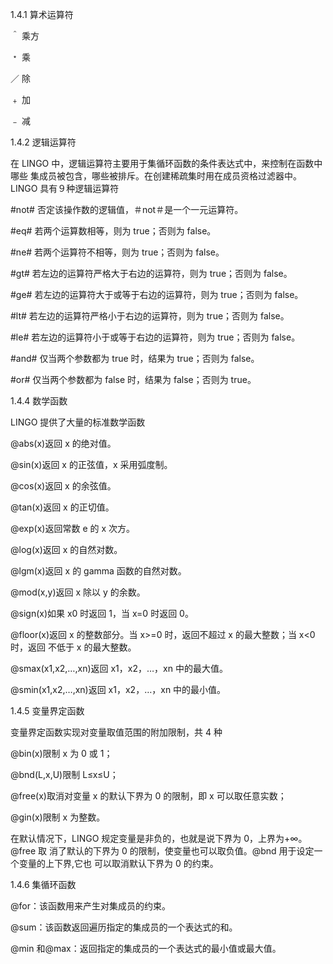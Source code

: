 1.4.1 算术运算符

＾ 乘方

﹡ 乘

／ 除

﹢ 加

﹣ 减

1.4.2 逻辑运算符

在 LINGO 中，逻辑运算符主要用于集循环函数的条件表达式中，来控制在函数中哪些 集成员被包含，哪些被排斥。在创建稀疏集时用在成员资格过滤器中。 LINGO 具有９种逻辑运算符

#not# 否定该操作数的逻辑值，＃not＃是一个一元运算符。

#eq# 若两个运算数相等，则为 true；否则为 false。

#ne# 若两个运算符不相等，则为 true；否则为 false。

#gt# 若左边的运算符严格大于右边的运算符，则为 true；否则为 false。

#ge# 若左边的运算符大于或等于右边的运算符，则为 true；否则为 false。

#lt# 若左边的运算符严格小于右边的运算符，则为 true；否则为 false。

#le# 若左边的运算符小于或等于右边的运算符，则为 true；否则为 false。

#and# 仅当两个参数都为 true 时，结果为 true；否则为 false。

#or# 仅当两个参数都为 false 时，结果为 false；否则为 true。

1.4.4 数学函数

LINGO 提供了大量的标准数学函数

@abs(x)返回 x 的绝对值。

@sin(x)返回 x 的正弦值，x 采用弧度制。

@cos(x)返回 x 的余弦值。

@tan(x)返回 x 的正切值。

@exp(x)返回常数 e 的 x 次方。

@log(x)返回 x 的自然对数。

@lgm(x)返回 x 的 gamma 函数的自然对数。

@mod(x,y)返回 x 除以 y 的余数。

@sign(x)如果 x0 时返回 1，当 x=0 时返回 0。

@floor(x)返回 x 的整数部分。当 x>=0 时，返回不超过 x 的最大整数；当 x<0 时，返回 不低于 x 的最大整数。

@smax(x1,x2,…,xn)返回 x1，x2，…，xn 中的最大值。

@smin(x1,x2,…,xn)返回 x1，x2，…，xn 中的最小值。

 

1.4.5 变量界定函数

变量界定函数实现对变量取值范围的附加限制，共 4 种

@bin(x)限制 x 为 0 或 1；

@bnd(L,x,U)限制 L≤x≤U；

@free(x)取消对变量 x 的默认下界为 0 的限制，即 x 可以取任意实数；

@gin(x)限制 x 为整数。

在默认情况下，LINGO 规定变量是非负的，也就是说下界为 0，上界为+∞。@free 取 消了默认的下界为 0 的限制，使变量也可以取负值。@bnd 用于设定一个变量的上下界,它也 可以取消默认下界为 0 的约束。

1.4.6 集循环函数

@for：该函数用来产生对集成员的约束。

@sum：该函数返回遍历指定的集成员的一个表达式的和。

@min 和@max：返回指定的集成员的一个表达式的最小值或最大值。
